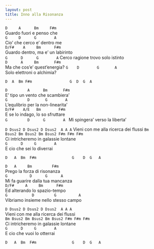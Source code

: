 ```yaml
---
layout: post
title: Inno alla Risonanza
---
```


`D     A      Bm     F#m`   		
Guardo fuori e penso che  
`G     D      G  	   A`  
Cio’ che cerco e’ dentro me  
`D/F#    A     Bm      F#m`   		
Guardo dentro, ma e’ un labirinto   
`G      D      G        A`
 Cerco ragione trovo solo istinto  
`D      A     Bm       F#m`  		
Ma che cos’e’ quest’energia?
`G    D        G       A`  
Solo elettroni o alchimia?  


`D  A  Bm F#m                
 G  D  G  A`  

`D         A      Bm       F#m`   		
E’ tipo un vento che scambiera’   
`G         D       G        A`  
L’equlibrio per la non-linearita’  
`D/F#    A/E   Bm        F#m`     		
E se lo indago, lo so sfruttare   
`G         D      G        A `
Mi spingera’ verso la liberta’  

`D Dsus2 D Dsus2 D Dsus2  A A A`
Vieni con me alla ricerca dei flussi
`Bm Bsus2 Bm Bsus2 Bm Bsus2 F#m F#m F#m`  	
Ci intricheremo in galassie lontane  
`G      D     G        A`  
E cio che sei  lo diverrai    

`D   A  Bm  F#m               
G    D  G   A`


`D   A     Bm         F#m`    		
Prego la forza di risonanza  
`G          D      G  	  A`  
Mi fa guarire dalla tua mancanza  
`D/F#     A     Bm      F#m`    		
Ed alterando lo spazio-tempo  
`G           D         G          A`  
 Vibriamo insieme nello stesso campo  

`D Dsus2 D Dsus2 D Dsus2  A A A`  
Vieni con me alla ricerca dei flussi   
`Bm Bsus2 Bm Bsus2 Bm Bsus2 F#m F#m F#m`  	
Ci intricheremo in galassie lontane  
`G      D     G        A`  
E cio che vuoi  lo otterrai  

`D   A  Bm  F#m               
G    D  G   A`  
